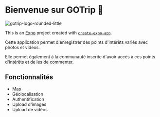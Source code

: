 # Bienvenue sur GOTrip 👋


![gotrip-logo-rounded-little](https://github.com/user-attachments/assets/ceda5ea0-22c8-4701-beb9-8e07f0818861)

This is an [Expo](https://expo.dev) project created with [`create-expo-app`](https://www.npmjs.com/package/create-expo-app).

Cette application permet d'enregistrer des points d'intérêts variés avec photos et vidéos.

Elle permet également à la communauté inscrite d'avoir accès à ces points d'intérêts et de les de commenter. 


## Fonctionnalités
- Map 
- Géolocalisation
- Authentification
- Upload d'images
- Upload de vidéos



